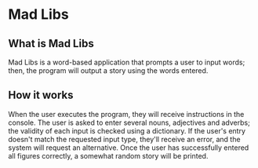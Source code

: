 # Mad Libs

## What is Mad Libs

Mad Libs is a word-based application that prompts a user to input words; then, the program will output a story using the words entered.

## How it works

When the user executes the program, they will receive instructions in the console.
The user is asked to enter several nouns, adjectives and adverbs; the validity of each input is checked using a dictionary. If the user's entry doesn't match the requested input type, they'll receive an error, and the system will request an alternative. Once the user has successfully entered all figures correctly, a somewhat random story will be printed.



